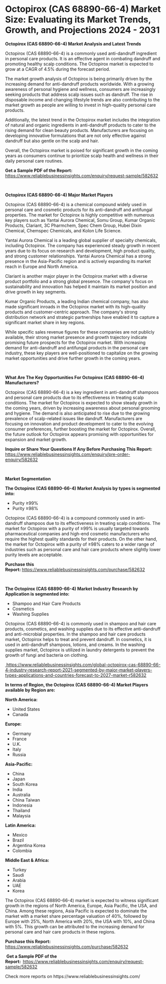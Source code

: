 <p><h1>Octopirox (CAS 68890-66-4) Market Size: Evaluating its Market Trends, Growth, and Projections 2024 - 2031</h1></p><p><strong>Octopirox (CAS 68890-66-4) Market Analysis and Latest Trends</strong></p>
<p><p>Octopirox (CAS 68890-66-4) is a commonly used anti-dandruff ingredient in personal care products. It is an effective agent in combating dandruff and promoting healthy scalp conditions. The Octopirox market is expected to grow at a CAGR of 4.5% during the forecast period.</p><p>The market growth analysis of Octopirox is being primarily driven by the increasing demand for anti-dandruff products worldwide. With a growing awareness of personal hygiene and wellness, consumers are increasingly seeking products that address scalp issues such as dandruff. The rise in disposable income and changing lifestyle trends are also contributing to the market growth as people are willing to invest in high-quality personal care products.</p><p>Additionally, the latest trend in the Octopirox market includes the integration of natural and organic ingredients in anti-dandruff products to cater to the rising demand for clean beauty products. Manufacturers are focusing on developing innovative formulations that are not only effective against dandruff but also gentle on the scalp and hair.</p><p>Overall, the Octopirox market is poised for significant growth in the coming years as consumers continue to prioritize scalp health and wellness in their daily personal care routines.</p></p>
<p><strong>Get a Sample PDF of the Report:&nbsp;</strong> <a href="https://www.reliablebusinessinsights.com/enquiry/request-sample/582632">https://www.reliablebusinessinsights.com/enquiry/request-sample/582632</a></p>
<p>&nbsp;</p>
<p><strong>Octopirox (CAS 68890-66-4) Major Market Players</strong></p>
<p><p>Octopirox (CAS 68890-66-4) is a chemical compound widely used in personal care and cosmetic products for its anti-dandruff and antifungal properties. The market for Octopirox is highly competitive with numerous key players such as Yantai Aurora Chemical, Somu Group, Kumar Organic Products, Clariant, 3C Pharmchem, Spec Chem Group, Hubei Dixin Chemical, Chemspec Chemicals, and Kolon Life Science.</p><p>Yantai Aurora Chemical is a leading global supplier of specialty chemicals, including Octopirox. The company has experienced steady growth in recent years due to its focus on research and development, high product quality, and strong customer relationships. Yantai Aurora Chemical has a strong presence in the Asia-Pacific region and is actively expanding its market reach in Europe and North America.</p><p>Clariant is another major player in the Octopirox market with a diverse product portfolio and a strong global presence. The company's focus on sustainability and innovation has helped it maintain its market position and drive growth in key segments.</p><p>Kumar Organic Products, a leading Indian chemical company, has also made significant inroads in the Octopirox market with its high-quality products and customer-centric approach. The company's strong distribution network and strategic partnerships have enabled it to capture a significant market share in key regions.</p><p>While specific sales revenue figures for these companies are not publicly available, their strong market presence and growth trajectory indicate promising future prospects for the Octopirox market. With increasing demand for anti-dandruff and antifungal products in the personal care industry, these key players are well-positioned to capitalize on the growing market opportunities and drive further growth in the coming years.</p></p>
<p>&nbsp;</p>
<p><strong>What Are The Key Opportunities For Octopirox (CAS 68890-66-4) Manufacturers?</strong></p>
<p><p>Octopirox (CAS 68890-66-4) is a key ingredient in anti-dandruff shampoos and personal care products due to its effectiveness in treating scalp conditions. The market for Octopirox is expected to show steady growth in the coming years, driven by increasing awareness about personal grooming and hygiene. The demand is also anticipated to rise due to the growing prevalence of scalp-related issues like dandruff. Manufacturers are focusing on innovation and product development to cater to the evolving consumer preferences, further boosting the market for Octopirox. Overall, the future outlook for Octopirox appears promising with opportunities for expansion and market growth.</p></p>
<p><strong>Inquire or Share Your Questions If Any Before Purchasing This Report:</strong> <a href="https://www.reliablebusinessinsights.com/enquiry/pre-order-enquiry/582632">https://www.reliablebusinessinsights.com/enquiry/pre-order-enquiry/582632</a></p>
<p>&nbsp;</p>
<p><strong>Market Segmentation</strong></p>
<p><strong>The Octopirox (CAS 68890-66-4) Market Analysis by types is segmented into:</strong></p>
<p><ul><li>Purity ≥99%</li><li>Purity ≥98%</li></ul></p>
<p><p>Octopirox (CAS 68890-66-4) is a compound commonly used in anti-dandruff shampoos due to its effectiveness in treating scalp conditions. The market for Octopirox with a purity of ≥99% is usually targeted towards pharmaceutical companies and high-end cosmetic manufacturers who require the highest quality standards for their products. On the other hand, the market for Octopirox with a purity of ≥98% caters to a wider range of industries such as personal care and hair care products where slightly lower purity levels are acceptable.</p></p>
<p><strong>Purchase this Report:&nbsp;</strong><a href="https://www.reliablebusinessinsights.com/purchase/582632">https://www.reliablebusinessinsights.com/purchase/582632</a></p>
<p>&nbsp;</p>
<p><strong>The Octopirox (CAS 68890-66-4) Market Industry Research by Application is segmented into:</strong></p>
<p><ul><li>Shampoo and Hair Care Products</li><li>Cosmetics</li><li>Washing Supplies</li></ul></p>
<p><p>Octopirox (CAS 68890-66-4) is commonly used in shampoo and hair care products, cosmetics, and washing supplies due to its effective anti-dandruff and anti-microbial properties. In the shampoo and hair care products market, Octopirox helps to treat and prevent dandruff. In cosmetics, it is used in anti-dandruff shampoos, lotions, and creams. In the washing supplies market, Octopirox is utilized in laundry detergents to prevent the growth of fungi and bacteria on clothing.</p></p>
<p><a href="https://www.reliablebusinessinsights.com/global-octopirox-cas-68890-66-4-industry-research-report-2021-segmented-by-major-market-players-types-applications-and-countries-forecast-to-2027-market-r582632">&nbsp;https://www.reliablebusinessinsights.com/global-octopirox-cas-68890-66-4-industry-research-report-2021-segmented-by-major-market-players-types-applications-and-countries-forecast-to-2027-market-r582632</a></p>
<p><strong>In terms of Region, the Octopirox (CAS 68890-66-4) Market Players available by Region are:</strong></p>
<p>
    <p> <strong> North America: </strong>
        <ul>
            <li>United States</li>
            <li>Canada</li>
        </ul>
        </p> 
    <p> <strong> Europe: </strong>
        <ul>
            <li>Germany</li>
            <li>France</li>
            <li>U.K.</li>
            <li>Italy</li>
            <li>Russia</li>
        </ul>
        </p> 
    <p> <strong> Asia-Pacific: </strong>
        <ul>
            <li>China</li>
            <li>Japan</li>
            <li>South Korea</li>
            <li>India</li>
            <li>Australia</li>
            <li>China Taiwan</li>
            <li>Indonesia</li>
            <li>Thailand</li>
            <li>Malaysia</li>
        </ul>
        </p> 
    <p> <strong> Latin America: </strong>
        <ul>
            <li>Mexico</li>
            <li>Brazil</li>
            <li>Argentina Korea</li>
            <li>Colombia</li>
        </ul>
        </p> 
    <p> <strong> Middle East & Africa: </strong>
        <ul>
            <li>Turkey</li>
            <li>Saudi</li>
            <li>Arabia</li>
            <li>UAE</li>
            <li>Korea</li>
        </ul>
    </p>
    </p>
<p><p>The Octopirox (CAS 68890-66-4) market is expected to witness significant growth in the regions of North America, Europe, Asia Pacific, the USA, and China. Among these regions, Asia Pacific is expected to dominate the market with a market share percentage valuation of 40%, followed by Europe with 25%, North America with 20%, the USA with 10%, and China with 5%. This growth can be attributed to the increasing demand for personal care and hair care products in these regions.</p></p>
<p><strong>Purchase this Report: </strong><a href="https://www.reliablebusinessinsights.com/purchase/582632">https://www.reliablebusinessinsights.com/purchase/582632</a></p>
<p>&nbsp;<strong>Get a Sample PDF of the Report:&nbsp;&nbsp;</strong><a href="https://www.reliablebusinessinsights.com/enquiry/request-sample/582632">https://www.reliablebusinessinsights.com/enquiry/request-sample/582632</a></p>
<p><strong></strong></p>
<p>Check more reports on https://www.reliablebusinessinsights.com/</p>